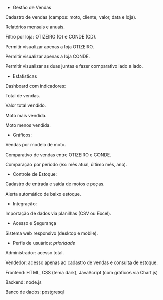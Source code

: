 - Gestão de Vendas

Cadastro de vendas (campos: moto, cliente, valor, data e loja).

Relatórios mensais e anuais.

Filtro por loja: OTIZEIRO (O) e CONDE (CD).

Permitir visualizar apenas a loja OTIZEIRO.

Permitir visualizar apenas a loja CONDE.

Permitir visualizar as duas juntas e fazer comparativo lado a lado.

- Estatísticas

Dashboard com indicadores:

Total de vendas.

Valor total vendido.

Moto mais vendida.

Moto menos vendida.

- Gráficos:

Vendas por modelo de moto.

Comparativo de vendas entre OTIZEIRO e CONDE.

Comparação por período (ex: mês atual, último mês, ano).

- Controle de Estoque:

Cadastro de entrada e saída de motos e peças.

Alerta automático de baixo estoque.

- Integração:

Importação de dados via planilhas (CSV ou Excel).

- Acesso e Segurança

Sistema web responsivo (desktop e mobile).

- Perfis de usuários: *prioridade*

Administrador: acesso total.

Vendedor: acesso apenas ao cadastro de vendas e consulta de estoque.

Frontend: HTML, CSS (tema dark), JavaScript (com gráficos via Chart.js)

Backend: node.js

Banco de dados: postgresql
